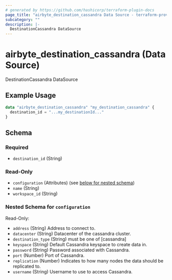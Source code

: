 ```yaml
---
# generated by https://github.com/hashicorp/terraform-plugin-docs
page_title: "airbyte_destination_cassandra Data Source - terraform-provider-airbyte"
subcategory: ""
description: |-
  DestinationCassandra DataSource
---
```


# airbyte_destination_cassandra (Data Source)

DestinationCassandra DataSource

## Example Usage

```terraform
data "airbyte_destination_cassandra" "my_destination_cassandra" {
  destination_id = "...my_destinationId..."
}
```

<!-- schema generated by tfplugindocs -->
## Schema

### Required

- `destination_id` (String)

### Read-Only

- `configuration` (Attributes) (see [below for nested schema](#nestedatt--configuration))
- `name` (String)
- `workspace_id` (String)

<a id="nestedatt--configuration"></a>
### Nested Schema for `configuration`

Read-Only:

- `address` (String) Address to connect to.
- `datacenter` (String) Datacenter of the cassandra cluster.
- `destination_type` (String) must be one of [cassandra]
- `keyspace` (String) Default Cassandra keyspace to create data in.
- `password` (String) Password associated with Cassandra.
- `port` (Number) Port of Cassandra.
- `replication` (Number) Indicates to how many nodes the data should be replicated to.
- `username` (String) Username to use to access Cassandra.


